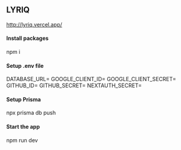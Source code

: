 ## LYRIQ
http://lyriq.vercel.app/

#### Install packages
npm i

#### Setup .env file
DATABASE_URL=
GOOGLE_CLIENT_ID=
GOOGLE_CLIENT_SECRET=
GITHUB_ID=
GITHUB_SECRET=
NEXTAUTH_SECRET=

#### Setup Prisma
npx prisma db push

#### Start the app
npm run dev
